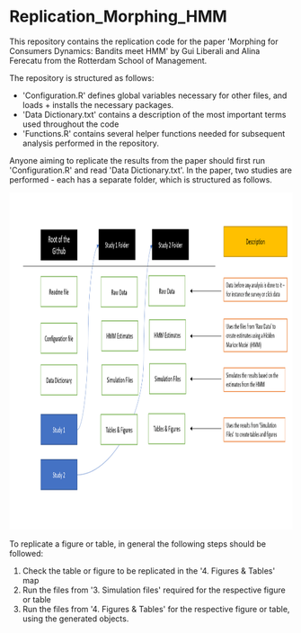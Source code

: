 # Replication_Morphing_HMM

This repository contains the replication code for the paper 'Morphing for Consumers Dynamics: Bandits meet HMM' by Gui Liberali and Alina Ferecatu from the Rotterdam School of Management. 

The repository is structured as follows:
- 'Configuration.R' defines global variables necessary for other files, and loads + installs the necessary packages.
- 'Data Dictionary.txt' contains a description of the most important terms used throughout the code
- 'Functions.R' contains several helper functions needed for subsequent analysis performed in the repository. 

Anyone aiming to replicate the results from the paper should first run 'Configuration.R' and read 'Data Dictionary.txt'. In the paper, two studies are performed - each has a separate folder, which is structured as follows. 

<p>
    <img src="Repository Overview.PNG" width="800" height="600" />
</p>

To replicate a figure or table, in general the following steps should be followed:
1. Check the table or figure to be replicated in the '4. Figures & Tables' map
2. Run the files from '3. Simulation files' required for the respective figure or table
3. Run the files from '4. Figures & Tables' for the respective figure or table, using the generated objects.